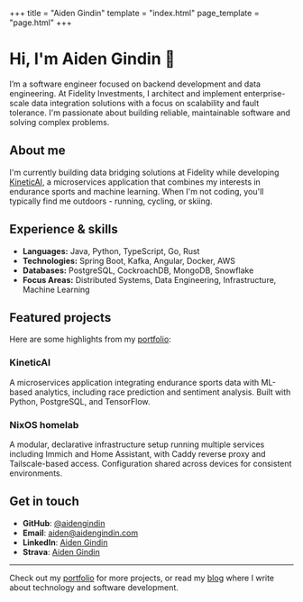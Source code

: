 +++
title = "Aiden Gindin"
template = "index.html"
page_template = "page.html"
+++

# Hi, I'm Aiden Gindin 👋

I’m a software engineer focused on backend development and data engineering.
At Fidelity Investments, I architect and implement enterprise-scale data integration solutions with a focus on scalability and fault tolerance.
I'm passionate about building reliable, maintainable software and solving complex problems.

## About me

I'm currently building data bridging solutions at Fidelity while developing [KineticAI](https://github.com/aidengindin/KineticAI), a microservices application that combines my interests in endurance sports and machine learning.
When I'm not coding, you'll typically find me outdoors - running, cycling, or skiing.

## Experience & skills

- **Languages:** Java, Python, TypeScript, Go, Rust
- **Technologies:** Spring Boot, Kafka, Angular, Docker, AWS
- **Databases:** PostgreSQL, CockroachDB, MongoDB, Snowflake
- **Focus Areas:** Distributed Systems, Data Engineering, Infrastructure, Machine Learning

## Featured projects

Here are some highlights from my [portfolio](/pages/portfolio):

### KineticAI

A microservices application integrating endurance sports data with ML-based analytics, including race prediction and sentiment analysis.
Built with Python, PostgreSQL, and TensorFlow.

### NixOS homelab

A modular, declarative infrastructure setup running multiple services including Immich and Home Assistant, with Caddy reverse proxy and Tailscale-based access.
Configuration shared across devices for consistent environments.

## Get in touch

- **GitHub**: [@aidengindin](https://github.com/aidengindin)
- **Email**: [aiden@aidengindin.com](mailto:aiden@aidengindin.com)
- **LinkedIn**: [Aiden Gindin](https://www.linkedin.com/in/aidengindin/)
- **Strava**: [Aiden Gindin](https://www.strava.com/athletes/24906255)

---
Check out my [portfolio](/pages/portfolio) for more projects, or read my [blog](/blog) where I write about technology and software development. 
